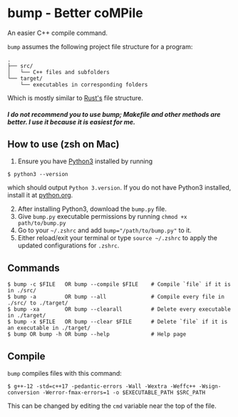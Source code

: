 # bump - Better coMPile

An easier C++ compile command.

`bump` assumes the following project file structure for a program:
```
.
├── src/
│   └── C++ files and subfolders
└── target/
    └── executables in corresponding folders
```
Which is mostly similar to [Rust's](https://www.rust-lang.org/) file structure.

##### *I do not recommend you to use bump; Makefile and other methods are better. I use it because it is easiest for me.*

## How to use (zsh on Mac)
1. Ensure you have [Python3](https://www.python.org/downloads/) installed by running
```console
$ python3 --version
```
which should output `Python 3.version`. If you do not have Python3 installed, install it at [python.org](https://www.python.org/downloads/).

2. After installing Python3, download the `bump.py` file.
3. Give `bump.py` executable permissions by running `chmod +x path/to/bump.py`
4. Go to your `~/.zshrc` and add `bump="/path/to/bump.py"` to it.
5. Either reload/exit your terminal or type `source ~/.zshrc` to apply the updated configurations for `.zshrc`.

## Commands
```console
$ bump -c $FILE   OR bump --compile $FILE    # Compile `file` if it is in ./src/
$ bump -a         OR bump --all              # Compile every file in ./src/ to ./target/
$ bump -xa        OR bump --clearall         # Delete every executable in ./target/
$ bump -x $FILE   OR bump --clear $FILE      # Delete `file` if it is an executable in ./target/
$ bump OR bump -h OR bump --help             # Help page
```

## Compile
`bump` compiles files with this command:
```console
$ g++-12 -std=c++17 -pedantic-errors -Wall -Wextra -Weffc++ -Wsign-conversion -Werror-fmax-errors=1 -o $EXECUTABLE_PATH $SRC_PATH
```
This can be changed by editing the `cmd` variable near the top of the file.
